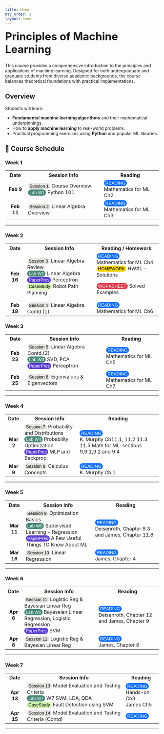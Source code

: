 ```yaml
---
title: Home
nav_order: 1
layout: home
---
```



<h1 style="font-size: 2.5em; font-weight: bold; margin-top: 0;">
  Principles of Machine Learning
</h1>

This course provides a comprehensive introduction to the principles and applications of machine learning. Designed for both undergraduate and graduate students from diverse academic backgrounds, the course balances theoretical foundations with practical implementations.

## Overview
Students will learn:
- **Fundamental machine learning algorithms** and their mathematical underpinnings.
- How to **apply machine learning** to real-world problems.
- Practical programming exercises using **Python** and popular ML libraries.



## 📅 Course Schedule

<style>
.badge {
  display: inline-block;
  background-color: #0d6efd; /* Bootstrap primary blue */
  color: white;
  padding: 2px 5px;
  border-radius: 10px;
  font-size: 90%;
  /*font-weight: bold;*/
  font-family: sans-serif;
}
 .schedule-table a {
  color: #007bff;
  text-decoration: none;
}
</style>

### Week 1

<table>
  <tr>
    <th>Date</th>
    <th>Session Info</th>
    <th>Reading</th>
  </tr>
  <tr>
    <td style="text-align:center;"><strong>Feb 9</strong></td>
    <td><span class="badge" style="background-color:#E5E4E2; color:black;">Session 1</span> <a href="slides/Machine_Learning_Week_1.pdf" style="color:#007bfft; text-decoration:none;" target="_blank">
    Course Overview
  </a> <br> <span class="badge" style="background-color:#478778; color:white;">Lab W1</span> Python 101</td>
    <td><span class="badge">READING</span><br> Mathematics for ML Ch2</td>
  </tr>
  <tr>
    <td style="text-align:center;"><strong>Feb 11</strong></td>
    <td><span class="badge" style="background-color:#E5E4E2; color:black;">Session 2</span> <a href="slides/Machine_Learning_Week_1.pdf" style="color:#007bfft; text-decoration:none;" target="_blank">
     Linear Algebra Overview
  </a></td>
    <td><span class="badge">READING</span><br> Mathematics for ML Ch3</td>
  </tr>
</table>

---

### Week 2

<table>
  <tr>
    <th>Date</th>
    <th>Session Info</th>
    <th>Reading / Homework</th>
  </tr>
  <tr>
    <td style="text-align:center;"><strong>Feb 16</strong></td>
    <td>
      <span class="badge" style="background-color:#E5E4E2; color:black;">Session 3</span> <a href="slides/Machine_Learning_week2.pdf" style="color:#007bfft; text-decoration:none;" target="_blank">
    Linear Algebra Review
  </a> <br>
      <span class="badge" style="background-color:#478778; color:white;">Lab W2</span> Linear Algebra <br>
      <span class="badge" style="background-color:#5D3FD3; color:white;">PaperPres</span> <a href="PP&CS/Perceptron.pdf" style="color:#007bfft; text-decoration:none;" target="_blank">
    Perceptron
  </a> <br>
      <span class="badge" style="background-color:#cef2ac; color:black;">CaseStudy</span> Robot Path Planning
  </td>
<td>
  <span class="badge">READING</span><br>
  Mathematics for ML Ch4 <br>

  <span class="badge" style="background-color:gold; color:black;">
    HOMEWORK
  </span>
    <a href="HW/HW1.rar" style="color:#007bfft; text-decoration:none;" target="_blank">HW#1</a>
  &dash;
  <a href="HW/Machine_Learning_HW1_solutions.pdf" style="color:#007bfft; text-decoration:none;" target="_blank">
    Solutions
  </a><br>

  <span class="badge" style="background-color:#dc3545;">WORKSHEET</span>
  <a href="SP/Machine_Learning_SP1.pdf" style="color:#007bfft; text-decoration:none;" target="_blank">
    Solved Examples
  </a>
</td>

  </tr>
  <tr>
    <td style="text-align:center;"><strong>Feb 18</strong></td>
    <td><span class="badge" style="background-color:#E5E4E2; color:black;">Session 4</span> <a href="slides/Machine_Learning_week2.pdf" style="color:#007bfft; text-decoration:none;" target="_blank">
    Linear Algebra Contd.(1)
  </a></td>
    <td><span class="badge">READING</span><br> Mathematics for ML Ch6</td>
  </tr>
</table>

### Week 3

<table>
  <tr>
    <th>Date</th>
    <th>Session Info</th>
    <th>Reading</th>
  </tr>
  <tr>
    <td style="text-align:center;"><strong>Feb 23</strong></td>
    <td><span class="badge" style="background-color:#E5E4E2; color:black;">Session 5</span> <a href="slides/Machine_Learning_week3_1.pdf" style="color:#007bfft; text-decoration:none;" target="_blank">
    Linear Algebra Contd.(2)
  </a> <br> <span class="badge" style="background-color:#478778; color:white;">Lab W3</span> SVD, PCA<br>
  <span class="badge" style="background-color:#5D3FD3; color:white;">PaperPres</span> <a href="PP&CS/Perceptron.pdf" style="color:#007bfft; text-decoration:none;" target="_blank">
    Perceptron
  </a> </td>
    <td><span class="badge">READING</span><br> Mathematics for ML Ch5</td>
  </tr>
  <tr>
    <td style="text-align:center;"><strong>Feb 25</strong></td>
    <td><span class="badge" style="background-color:#E5E4E2; color:black;">Session 6</span> <a href="slides/Machine_Learning_Week3_2.pdf" style="color:#007bfft; text-decoration:none;" target="_blank">
    Eigenvalues & Eigenvectors
  </a></td>
    <td><span class="badge">READING</span><br> Mathematics for ML Ch7</td>
  </tr>
</table>

---

### Week 4

<table>
  <tr>
    <th>Date</th>
    <th>Session Info</th>
    <th>Reading</th>
  </tr>
  <tr>
    <td style="text-align:center;"><strong>Mar 2</strong></td>
    <td><span class="badge" style="background-color:#E5E4E2; color:black;">Session 7</span> <a href="slides/Machine_Learning_Week4_1.pdf" style="color:#007bfft; text-decoration:none;" target="_blank">
   Probability and Distributions
  </a> <br> <span class="badge" style="background-color:#478778; color:white;">Lab W4</span> Probability Optimization<br>
    <span class="badge" style="background-color:#5D3FD3; color:white;">PaperPres</span> <a href="PP&CS/Perceptron.pdf" style="color:#007bfft; text-decoration:none;" target="_blank">
    MLP and Backprop
  </a>
    </td>
    <td><span class="badge">READING</span><br> K. Murphy Ch11.1, 11.2 11.3 11.5 Math for ML: sections 9,9.1,9.2 and 9.4</td>
  </tr>
  <tr>
    <td style="text-align:center;"><strong>Mar 9</strong></td>
    <td><span class="badge" style="background-color:#E5E4E2; color:black;">Session 8</span><a href="slides/Machine_Learning_Week4_2.pdf" style="color:#007bfft; text-decoration:none;" target="_blank">
    Calculus Concepts
  </a></td>
    <td><span class="badge">READING</span><br> K. Murphy Ch.1</td>
  </tr>
</table>

---

### Week 5

<table>
  <tr>
    <th>Date</th>
    <th>Session Info</th>
    <th>Reading</th>
  </tr>
  <tr>
    <td style="text-align:center;"><strong>Mar 11</strong></td>
    <td><span class="badge" style="background-color:#E5E4E2; color:black;">Session 9</span> <a href="slides/Machine_Learning_Week5_1.pdf" style="color:#007bfft; text-decoration:none;" target="_blank">
   Optimization Basics
  </a> <br> <span class="badge" style="background-color:#478778; color:white;">Lab W5</span> Supervised Learning - Regression<br>
      <span class="badge" style="background-color:#5D3FD3; color:white;">PaperPres</span> <a href="PP&CS/Perceptron.pdf" style="color:#007bfft; text-decoration:none;" target="_blank">
    A Few Useful Things TO Know About ML
  </a>
    </td>
    <td><span class="badge">READING</span><br> Deisenroth, Chapter 9.3 and James, Chapter 11.6</td>
  </tr>
  <tr>
    <td style="text-align:center;"><strong>Mar 16</strong></td>
    <td><span class="badge" style="background-color:#E5E4E2; color:black;">Session 10</span> <a href="slides/Machine_Learning_Week5_2.pdf" style="color:#007bfft; text-decoration:none;" target="_blank">
    Linear Regression
  </a></td>
    <td><span class="badge">READING</span><br> James, Chapter 4</td>
  </tr>
</table>

---

### Week 6

<table>
  <tr>
    <th>Date</th>
    <th>Session Info</th>
    <th>Reading</th>
  </tr>
  <tr>
    <td style="text-align:center;"><strong>Apr 6</strong></td>
    <td><span class="badge" style="background-color:#E5E4E2; color:black;">Session 11</span> <a href="slides/Machine_Learning_Week6.pdf" style="color:#007bfft; text-decoration:none;" target="_blank">
   Logistic Reg & Bayesian Linear Reg
  </a> <br> <span class="badge" style="background-color:#478778; color:white;">Lab W6</span> Bayaseian Linear Regression, Logistic Regression<br>
      <span class="badge" style="background-color:#5D3FD3; color:white;">PaperPres</span> <a href="PP&CS/Perceptron.pdf" style="color:#007bfft; text-decoration:none;" target="_blank">
    SVM
  </a>
    </td>
    <td><span class="badge">READING</span><br> Deisenroth, Chapter 12 and James, Chapter 9</td>
  </tr>
  <tr>
    <td style="text-align:center;"><strong>Apr 8</strong></td>
    <td><span class="badge" style="background-color:#E5E4E2; color:black;">Session 12</span> <a href="slides/Machine_Learning_Week6.pdf" style="color:#007bfft; text-decoration:none;" target="_blank">
   Logistic Reg & Bayesian Linear Reg
  </a></td>
    <td><span class="badge">READING</span><br> James, Chapter 8</td>
  </tr>
</table>

---

### Week 7

<table>
  <tr>
    <th>Date</th>
    <th>Session Info</th>
    <th>Reading</th>
  </tr>
  <tr>
    <td style="text-align:center;"><strong>Apr 13</strong></td>
    <td><span class="badge" style="background-color:#E5E4E2; color:black;">Session 13</span> Model Evaluation and Testing Criteria <br>
      <span class="badge" style="background-color:#478778; color:white;">Lab W7</span> W7 SVM, LDA, QDA<br>
     <span class="badge" style="background-color:#cef2ac; color:black;">CaseStudy</span> Fault Detection using SVM
    </td>
    <td><span class="badge">READING</span><br> Hands-on Ch3<br> James Ch5</td>
  </tr>
  <tr>
    <td style="text-align:center;"><strong>Apr 15</strong></td>
    <td><span class="badge" style="background-color:#E5E4E2; color:black;">Session 14</span> Model Evaluation and Testing Criteria (Contd)</td>
    <td><span class="badge">READING</span><br> </td>
  </tr>
</table>

---
